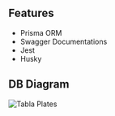 
## Features

<ul>
  <li>Prisma ORM</li>
  <li>Swagger Documentations</li>
  <li>Jest</li>  
  <li>Husky</li>
</ul>

## DB Diagram 

![Tabla Plates](../plates_db.png)